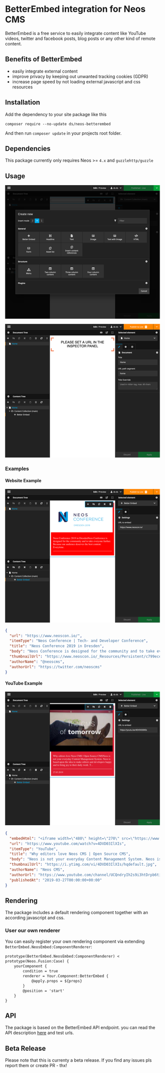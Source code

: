 # BetterEmbed integration for Neos CMS

BetterEmbed is a free service to easily integrate content like 
YouTube videos, twitter and facebook posts, blog posts or any other kind of remote content.

## Benefits of BetterEmbed

- easily integrate external content
- improve privacy by keeping out unwanted tracking cookies (GDPR)
- increase page speed by not loading external javascript and css resources

## Installation

Add the dependency to your site package like this

    composer require --no-update ds/neos-betterembed
    
And then run `composer update` in your projects root folder.

## Dependencies

This package currently only requires Neos >= `4.x` and `guzzlehttp/guzzle`

## Usage

![Preview in the Neos demo site](Documentation/BetterEmbed-Content-Element.png) 

![Preview in the Neos demo site](Documentation/BetterEmbed-Placeholder.png) 

### Examples
#### Website Example
![Preview in the Neos demo site](Documentation/BetterEmbed-Example-BlogPost.png) 
```json
{
  "url": "https://www.neoscon.io/",
  "itemType": "Neos Conference | Tech- and Developer Conference",
  "title": "Neos Conference 2019 in Dresden",
  "body": "Neos Conference is designed for the community and to take everyone further. Because our audience deserves the best content. Everytime.",
  "thumbnailUrl": "https://www.neoscon.io/_Resources/Persistent/c799ecede3620e09013ac72d9f429942764c6a4e/neos_conference_2019-dresden-primary-web.jpg",
  "authorName": "@neoscms",
  "authorUrl": "https://twitter.com/neoscms"
}
```

#### YouTube Example
![Preview in the Neos demo site](Documentation/BetterEmbed-Example-Youtube.png) 
```json
{
  "embedHtml": "<iframe width=\"480\" height=\"270\" src=\"https://www.youtube.com/embed/4DVD03IlXIs?feature=oembed\" frameborder=\"0\" allow=\"accelerometer; autoplay; encrypted-media; gyroscope; picture-in-picture\" allowfullscreen></iframe>",
  "url": "https://www.youtube.com/watch?v=4DVD03IlXIs",
  "itemType": "YouTube",
  "title": "Why editors love Neos CMS | Open Source CMS",
  "body": "Neos is not your everyday Content Management System. Neos is based upon the idea to make editors and developers happy and to bring joy to their daily work. T...",
  "thumbnailUrl": "https://i.ytimg.com/vi/4DVD03IlXIs/hqdefault.jpg",
  "authorName": "Neos CMS",
  "authorUrl": "https://www.youtube.com/channel/UCQndryIh2s9i3htDrpb6tiw",
  "publishedAt": "2019-03-27T00:00:00+00:00"
}
```

## Rendering
The package includes a default rendering component together with an according javascript and css.

### User our own renderer
You can easily register your own rendering component via extending `BetterEmbed.NeosEmbed:ComponentRenderer`:

```
prototype(BetterEmbed.NeosEmbed:ComponentRenderer) < prototype(Neos.Fusion:Case) {
    yourComponent {
        condition = true
        renderer = Your.Component:BetterEmbed {
            @apply.props = ${props}
        }
        @position = 'start'
    }
}
```

## API
The package is based on the BetterEmbed API endpoint.
you can read the API description [here](https://api.betterembed.com/swagger/index.html) and test urls.

## Beta Release
Please note that this is currenty a beta release. If you find any issues pls report them or create PR - thx!



